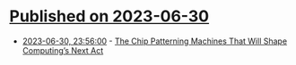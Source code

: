 # [Published on 2023-06-30](index.md)

* [2023-06-30, 23:56:00](https://soylentnews.org/article.pl?sid=23/06/30/0134215&from=rss) - [The Chip Patterning Machines That Will Shape Computing’s Next Act](https://soylentnews.org/article.pl?sid=23/06/30/0134215&from=rss)
